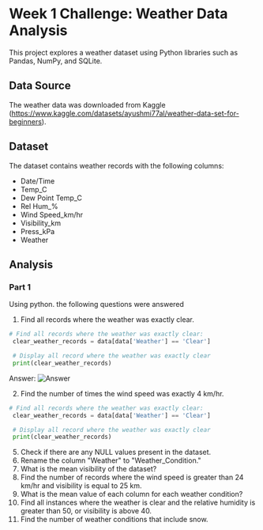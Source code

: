 # Week 1 Challenge: Weather Data Analysis

This project explores a weather dataset using Python libraries such as Pandas, NumPy, and SQLite.

## Data Source

The weather data was downloaded from Kaggle (https://www.kaggle.com/datasets/ayushmi77al/weather-data-set-for-beginners).

## Dataset

The dataset contains weather records with the following columns:

- Date/Time
- Temp_C
- Dew Point Temp_C
- Rel Hum_%
- Wind Speed_km/hr
- Visibility_km
- Press_kPa
- Weather

## Analysis
### Part 1
Using python. the following questions were answered
1.	Find all records where the weather was exactly clear.
   ```python
# Find all records where the weather was exactly clear:
  	clear_weather_records = data[data['Weather'] == 'Clear']

  	# Display all record where the weather was exactly clear
  	print(clear_weather_records)
```
Answer:
![Answer](https://github.com/Austine9209/Weather-Data/issues/1#issue-2447234258)
  	
2.	Find the number of times the wind speed was exactly 4 km/hr.
   ```python
# Find all records where the weather was exactly clear:
  	clear_weather_records = data[data['Weather'] == 'Clear']

  	# Display all record where the weather was exactly clear
  	print(clear_weather_records)
```
5.	Check if there are any NULL values present in the dataset.
6.	Rename the column "Weather" to "Weather_Condition."
7.	What is the mean visibility of the dataset?
8.	Find the number of records where the wind speed is greater than 24 km/hr and visibility is equal to 25 km.
9.	What is the mean value of each column for each weather condition?
10.	Find all instances where the weather is clear and the relative humidity is greater than 50, or visibility is above 40.
11.	Find the number of weather conditions that include snow.

